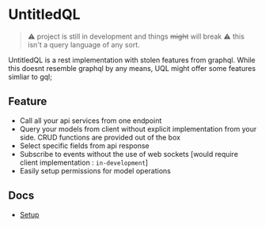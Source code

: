 # UntitledQL

> ⚠ project is still in development and things ~~might~~ will break
> ⚠ this isn't a query language of any sort.

UntitledQL is a rest implementation with stolen features from graphql. While this doesnt resemble graphql by any means, UQL might offer some features simliar to gql;

## Feature

- Call all your api services from one endpoint
- Query your models from client without explicit implementation from your side. CRUD functions are provided out of the box
- Select specific fields from api response
- Subscribe to events without the use of web sockets [would require client implementation : `in-development`]
- Easily setup permissions for model operations

## Docs

- [Setup](docs/setup.md)
